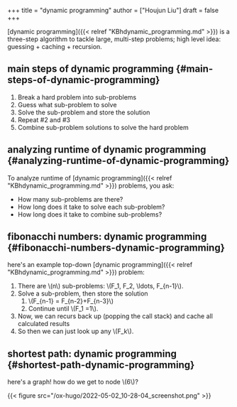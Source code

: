 +++
title = "dynamic programming"
author = ["Houjun Liu"]
draft = false
+++

[dynamic programming]({{< relref "KBhdynamic_programming.md" >}}) is a three-step algorithm to tackle large, multi-step problems; high level idea: guessing + caching + recursion.


## main steps of dynamic programming {#main-steps-of-dynamic-programming}

1.  Break a hard problem into sub-problems
2.  Guess what sub-problem to solve
3.  Solve the sub-problem and store the solution
4.  Repeat #2 and #3
5.  Combine sub-problem solutions to solve the hard problem


## analyzing runtime of dynamic programming {#analyzing-runtime-of-dynamic-programming}

To analyze runtime of [dynamic programming]({{< relref "KBhdynamic_programming.md" >}}) problems, you ask:

-   How many sub-problems are there?
-   How long does it take to solve each sub-problem?
-   How long does it take to combine sub-problems?


## fibonacchi numbers: dynamic programming {#fibonacchi-numbers-dynamic-programming}

here's an example top-down [dynamic programming]({{< relref "KBhdynamic_programming.md" >}}) problem:

1.  There are \\(n\\) sub-problems: \\(F\_1, F\_2, \ldots, F\_{n-1}\\).
2.  Solve a sub-problem, then store the solution
    1.  \\(F\_{n-1} = F\_{n-2}+F\_{n-3}\\)
    2.  Continue until \\(F\_1 =1\\).
3.  Now, we can recurs back up (popping the call stack) and cache all calculated results
4.  So then we can just look up any \\(F\_k\\).


## shortest path: dynamic programming {#shortest-path-dynamic-programming}

here's a graph! how do we get to node \\(6\\)?

{{< figure src="/ox-hugo/2022-05-02_10-28-04_screenshot.png" >}}